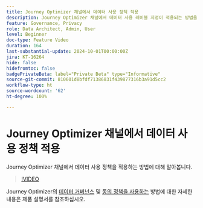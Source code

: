 ```yaml
---
title: Journey Optimizer 채널에서 데이터 사용 정책 적용
description: Journey Optimizer 채널에서 데이터 사용 레이블 지정이 적용되는 방법을 알아봅니다.
feature: Governance, Privacy
role: Data Architect, Admin, User
level: Beginner
doc-type: Feature Video
duration: 164
last-substantial-update: 2024-10-01T00:00:00Z
jira: KT-16264
hide: false
hidefromtoc: false
badgePrivateBeta: label="Private Beta" type="Informative"
source-git-commit: 810601d8bfdf71386831f439877316b3a91d5cc2
workflow-type: ht
source-wordcount: '62'
ht-degree: 100%

---
```



# Journey Optimizer 채널에서 데이터 사용 정책 적용

Journey Optimizer 채널에서 데이터 사용 정책을 적용하는 방법에 대해 알아봅니다.

>[!VIDEO](https://video.tv.adobe.com/v/3434912/?learn=on&captions=kor)

Journey Optimizer의 [데이터 거버넌스](https://experienceleague.adobe.com/ko/docs/journey-optimizer/using/privacy/action-privacy-restricted) 및 [동의 정책을 사용하는](https://experienceleague.adobe.com/ko/docs/journey-optimizer/using/privacy/consent/consent-restricted) 방법에 대한 자세한 내용은 제품 설명서를 참조하십시오.